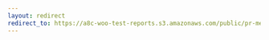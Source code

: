 ```yaml
---
layout: redirect
redirect_to: https://a8c-woo-test-reports.s3.amazonaws.com/public/pr-merge/37255/api/index.html
---
```

